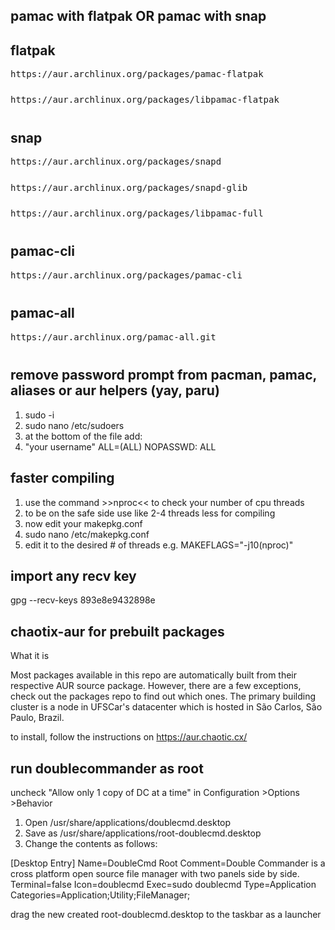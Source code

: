 ## pamac with flatpak OR pamac with snap

## flatpak
<pre style="margin-bottom: 0; border-bottom:none; padding-bottom:0.8em;">https://aur.archlinux.org/packages/pamac-flatpak</pre>
<pre style="margin-bottom: 0; border-bottom:none; padding-bottom:0.8em;">https://aur.archlinux.org/packages/libpamac-flatpak</pre>

## snap
<pre style="margin-bottom: 0; border-bottom:none; padding-bottom:0.8em;">https://aur.archlinux.org/packages/snapd</pre>
<pre style="margin-bottom: 0; border-bottom:none; padding-bottom:0.8em;">https://aur.archlinux.org/packages/snapd-glib</pre>
<pre style="margin-bottom: 0; border-bottom:none; padding-bottom:0.8em;">https://aur.archlinux.org/packages/libpamac-full</pre>

## pamac-cli
<pre style="margin-bottom: 0; border-bottom:none; padding-bottom:0.8em;">https://aur.archlinux.org/packages/pamac-cli</pre>

## pamac-all
<pre style="margin-bottom: 0; border-bottom:none; padding-bottom:0.8em;">https://aur.archlinux.org/pamac-all.git</pre>

## remove password prompt from pacman, pamac, aliases or aur helpers (yay, paru)
1. sudo -i
2. sudo nano /etc/sudoers
3. at the bottom of the file add:
4. "your username" ALL=(ALL) NOPASSWD: ALL

## faster compiling
1. use the command >>nproc<< to check your number of cpu threads
2. to be on the safe side use like 2-4 threads less for compiling
3. now edit your makepkg.conf
4. sudo nano /etc/makepkg.conf
5. edit it to the desired # of threads e.g.
        MAKEFLAGS="-j10(nproc)"

## import any recv key
gpg --recv-keys 893e8e9432898e

## chaotix-aur for prebuilt packages
What it is

Most packages available in this repo are automatically built from their respective AUR source package. However, there are a few exceptions, check out the packages repo to find out which ones.
The primary building cluster is a node in UFSCar's datacenter which is hosted in São Carlos, São Paulo, Brazil.

to install, follow the instructions on https://aur.chaotic.cx/

## run doublecommander as root

uncheck "Allow only 1 copy of DC at a time" in Configuration >Options >Behavior

1. Open /usr/share/applications/doublecmd.desktop
2. Save as /usr/share/applications/root-doublecmd.desktop
3. Change the contents as follows:

[Desktop Entry]
Name=DoubleCmd Root
Comment=Double Commander is a cross platform open source file manager with two panels side by side.
Terminal=false
Icon=doublecmd
Exec=sudo doublecmd
Type=Application
Categories=Application;Utility;FileManager;

drag the new created root-doublecmd.desktop to the taskbar as a launcher
